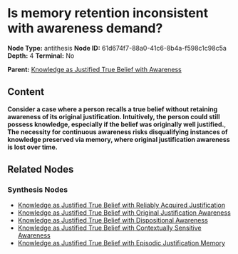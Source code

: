 # Is memory retention inconsistent with awareness demand?

**Node Type:** antithesis
**Node ID:** 61d674f7-88a0-41c6-8b4a-f598c1c98c5a
**Depth:** 4
**Terminal:** No

**Parent:** [Knowledge as Justified True Belief with Awareness](knowledge-as-justified-true-belief-with-awareness-synthesis-53860cdd-565a-43c0-aa48-5cb5bfb1fef3.md)

## Content

**Consider a case where a person recalls a true belief without retaining awareness of its original justification. Intuitively, the person could still possess knowledge, especially if the belief was originally well justified.**, **The necessity for continuous awareness risks disqualifying instances of knowledge preserved via memory, where original justification awareness is lost over time.**

## Related Nodes

### Synthesis Nodes

- [Knowledge as Justified True Belief with Reliably Acquired Justification](knowledge-as-justified-true-belief-with-reliably-acquired-justification-synthesis-baff4b1d-ac2c-49a2-905d-2116539a4756.md)
- [Knowledge as Justified True Belief with Original Justification Awareness](knowledge-as-justified-true-belief-with-original-justification-awareness-synthesis-d591b121-40ae-4935-95c8-549cbfd64aa5.md)
- [Knowledge as Justified True Belief with Dispositional Awareness](knowledge-as-justified-true-belief-with-dispositional-awareness-synthesis-ff43ad96-7c85-4c65-8810-54ca953098f9.md)
- [Knowledge as Justified True Belief with Contextually Sensitive Awareness](knowledge-as-justified-true-belief-with-contextually-sensitive-awareness-synthesis-1c3dac6e-db64-47d8-93ef-9cc12417080e.md)
- [Knowledge as Justified True Belief with Episodic Justification Memory](knowledge-as-justified-true-belief-with-episodic-justification-memory-synthesis-d08acbc7-327e-4150-8525-04781b343421.md)
